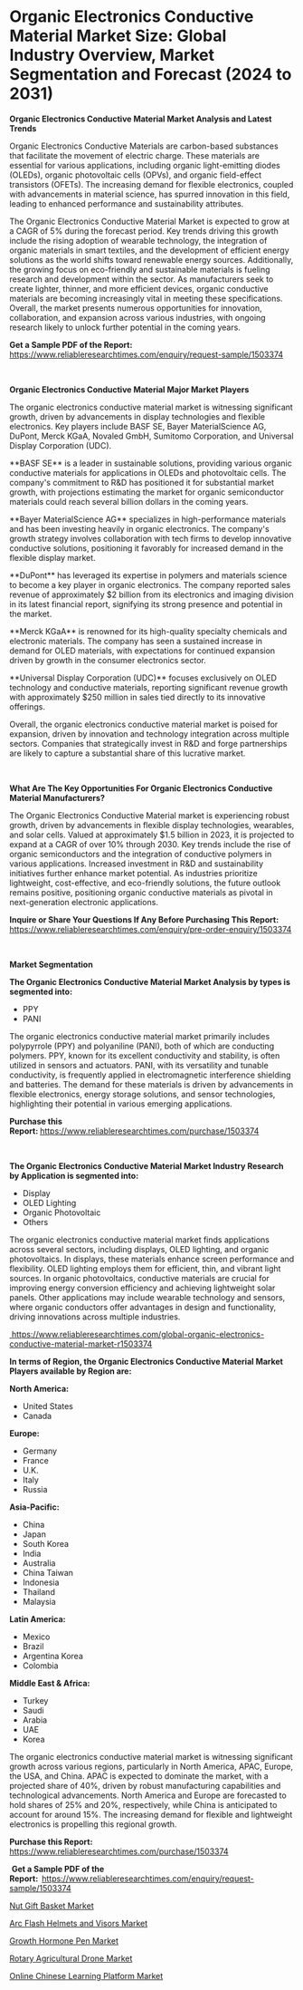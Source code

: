 <p><h1>Organic Electronics Conductive Material Market Size: Global Industry Overview, Market Segmentation and Forecast (2024 to 2031)</h1></p><p><strong>Organic Electronics Conductive Material Market Analysis and Latest Trends</strong></p>
<p><p>Organic Electronics Conductive Materials are carbon-based substances that facilitate the movement of electric charge. These materials are essential for various applications, including organic light-emitting diodes (OLEDs), organic photovoltaic cells (OPVs), and organic field-effect transistors (OFETs). The increasing demand for flexible electronics, coupled with advancements in material science, has spurred innovation in this field, leading to enhanced performance and sustainability attributes.</p><p>The Organic Electronics Conductive Material Market is expected to grow at a CAGR of 5% during the forecast period. Key trends driving this growth include the rising adoption of wearable technology, the integration of organic materials in smart textiles, and the development of efficient energy solutions as the world shifts toward renewable energy sources. Additionally, the growing focus on eco-friendly and sustainable materials is fueling research and development within the sector. As manufacturers seek to create lighter, thinner, and more efficient devices, organic conductive materials are becoming increasingly vital in meeting these specifications. Overall, the market presents numerous opportunities for innovation, collaboration, and expansion across various industries, with ongoing research likely to unlock further potential in the coming years.</p></p>
<p><strong>Get a Sample PDF of the Report:&nbsp;</strong> <a href="https://www.reliableresearchtimes.com/enquiry/request-sample/1503374?utm_campaign=1266&utm_medium=2&utm_source=Github&utm_content=ia&utm_term=27092024&utm_id=organic-electronics-conductive-material">https://www.reliableresearchtimes.com/enquiry/request-sample/1503374</a></p>
<p>&nbsp;</p>
<p><strong>Organic Electronics Conductive Material Major Market Players</strong></p>
<p><p>The organic electronics conductive material market is witnessing significant growth, driven by advancements in display technologies and flexible electronics. Key players include BASF SE, Bayer MaterialScience AG, DuPont, Merck KGaA, Novaled GmbH, Sumitomo Corporation, and Universal Display Corporation (UDC).</p><p>**BASF SE** is a leader in sustainable solutions, providing various organic conductive materials for applications in OLEDs and photovoltaic cells. The company's commitment to R&D has positioned it for substantial market growth, with projections estimating the market for organic semiconductor materials could reach several billion dollars in the coming years.</p><p>**Bayer MaterialScience AG** specializes in high-performance materials and has been investing heavily in organic electronics. The company's growth strategy involves collaboration with tech firms to develop innovative conductive solutions, positioning it favorably for increased demand in the flexible display market.</p><p>**DuPont** has leveraged its expertise in polymers and materials science to become a key player in organic electronics. The company reported sales revenue of approximately $2 billion from its electronics and imaging division in its latest financial report, signifying its strong presence and potential in the market.</p><p>**Merck KGaA** is renowned for its high-quality specialty chemicals and electronic materials. The company has seen a sustained increase in demand for OLED materials, with expectations for continued expansion driven by growth in the consumer electronics sector.</p><p>**Universal Display Corporation (UDC)** focuses exclusively on OLED technology and conductive materials, reporting significant revenue growth with approximately $250 million in sales tied directly to its innovative offerings. </p><p>Overall, the organic electronics conductive material market is poised for expansion, driven by innovation and technology integration across multiple sectors. Companies that strategically invest in R&D and forge partnerships are likely to capture a substantial share of this lucrative market.</p></p>
<p>&nbsp;</p>
<p><strong>What Are The Key Opportunities For Organic Electronics Conductive Material Manufacturers?</strong></p>
<p><p>The Organic Electronics Conductive Material market is experiencing robust growth, driven by advancements in flexible display technologies, wearables, and solar cells. Valued at approximately $1.5 billion in 2023, it is projected to expand at a CAGR of over 10% through 2030. Key trends include the rise of organic semiconductors and the integration of conductive polymers in various applications. Increased investment in R&D and sustainability initiatives further enhance market potential. As industries prioritize lightweight, cost-effective, and eco-friendly solutions, the future outlook remains positive, positioning organic conductive materials as pivotal in next-generation electronic applications.</p></p>
<p><strong>Inquire or Share Your Questions If Any Before Purchasing This Report:</strong> <a href="https://www.reliableresearchtimes.com/enquiry/pre-order-enquiry/1503374?utm_campaign=1266&utm_medium=2&utm_source=Github&utm_content=ia&utm_term=27092024&utm_id=organic-electronics-conductive-material">https://www.reliableresearchtimes.com/enquiry/pre-order-enquiry/1503374</a></p>
<p>&nbsp;</p>
<p><strong>Market Segmentation</strong></p>
<p><strong>The Organic Electronics Conductive Material Market Analysis by types is segmented into:</strong></p>
<p><ul><li>PPY</li><li>PANI</li></ul></p>
<p><p>The organic electronics conductive material market primarily includes polypyrrole (PPY) and polyaniline (PANI), both of which are conducting polymers. PPY, known for its excellent conductivity and stability, is often utilized in sensors and actuators. PANI, with its versatility and tunable conductivity, is frequently applied in electromagnetic interference shielding and batteries. The demand for these materials is driven by advancements in flexible electronics, energy storage solutions, and sensor technologies, highlighting their potential in various emerging applications.</p></p>
<p><strong>Purchase this Report:&nbsp;</strong><a href="https://www.reliableresearchtimes.com/purchase/1503374?utm_campaign=1266&utm_medium=2&utm_source=Github&utm_content=ia&utm_term=27092024&utm_id=organic-electronics-conductive-material">https://www.reliableresearchtimes.com/purchase/1503374</a></p>
<p>&nbsp;</p>
<p><strong>The Organic Electronics Conductive Material Market Industry Research by Application is segmented into:</strong></p>
<p><ul><li>Display</li><li>OLED Lighting</li><li>Organic Photovoltaic</li><li>Others</li></ul></p>
<p><p>The organic electronics conductive material market finds applications across several sectors, including displays, OLED lighting, and organic photovoltaics. In displays, these materials enhance screen performance and flexibility. OLED lighting employs them for efficient, thin, and vibrant light sources. In organic photovoltaics, conductive materials are crucial for improving energy conversion efficiency and achieving lightweight solar panels. Other applications may include wearable technology and sensors, where organic conductors offer advantages in design and functionality, driving innovations across multiple industries.</p></p>
<p><a href="https://www.reliableresearchtimes.com/global-organic-electronics-conductive-material-market-r1503374?utm_campaign=1266&utm_medium=2&utm_source=Github&utm_content=ia&utm_term=27092024&utm_id=organic-electronics-conductive-material">&nbsp;https://www.reliableresearchtimes.com/global-organic-electronics-conductive-material-market-r1503374</a></p>
<p><strong>In terms of Region, the Organic Electronics Conductive Material Market Players available by Region are:</strong></p>
<p>
    <p> <strong> North America: </strong>
        <ul>
            <li>United States</li>
            <li>Canada</li>
        </ul>
        </p> 
    <p> <strong> Europe: </strong>
        <ul>
            <li>Germany</li>
            <li>France</li>
            <li>U.K.</li>
            <li>Italy</li>
            <li>Russia</li>
        </ul>
        </p> 
    <p> <strong> Asia-Pacific: </strong>
        <ul>
            <li>China</li>
            <li>Japan</li>
            <li>South Korea</li>
            <li>India</li>
            <li>Australia</li>
            <li>China Taiwan</li>
            <li>Indonesia</li>
            <li>Thailand</li>
            <li>Malaysia</li>
        </ul>
        </p> 
    <p> <strong> Latin America: </strong>
        <ul>
            <li>Mexico</li>
            <li>Brazil</li>
            <li>Argentina Korea</li>
            <li>Colombia</li>
        </ul>
        </p> 
    <p> <strong> Middle East & Africa: </strong>
        <ul>
            <li>Turkey</li>
            <li>Saudi</li>
            <li>Arabia</li>
            <li>UAE</li>
            <li>Korea</li>
        </ul>
    </p>
    </p>
<p><p>The organic electronics conductive material market is witnessing significant growth across various regions, particularly in North America, APAC, Europe, the USA, and China. APAC is expected to dominate the market, with a projected share of 40%, driven by robust manufacturing capabilities and technological advancements. North America and Europe are forecasted to hold shares of 25% and 20%, respectively, while China is anticipated to account for around 15%. The increasing demand for flexible and lightweight electronics is propelling this regional growth.</p></p>
<p><strong>Purchase this Report: </strong><a href="https://www.reliableresearchtimes.com/purchase/1503374?utm_campaign=1266&utm_medium=2&utm_source=Github&utm_content=ia&utm_term=27092024&utm_id=organic-electronics-conductive-material">https://www.reliableresearchtimes.com/purchase/1503374</a></p>
<p>&nbsp;<strong>Get a Sample PDF of the Report:&nbsp;&nbsp;</strong><a href="https://www.reliableresearchtimes.com/enquiry/request-sample/1503374?utm_campaign=1266&utm_medium=2&utm_source=Github&utm_content=ia&utm_term=27092024&utm_id=organic-electronics-conductive-material">https://www.reliableresearchtimes.com/enquiry/request-sample/1503374</a></p>
<p><strong></strong></p>
<p><p><a href="https://www.linkedin.com/pulse/strategic-roadmap-success-global-nut-gift-basket-market-0rdie?trackingId=sV9%2FktMiS5ePYFNgsQagkg%3D%3D&utm_campaign=1266&utm_medium=2&utm_source=Github&utm_content=ia&utm_term=27092024&utm_id=organic-electronics-conductive-material">Nut Gift Basket Market</a></p><p><a href="https://issuu.com/reportprime-2/docs/arc-flash-helmets-and-visors-market_3568feaa4b776d?utm_campaign=1266&utm_medium=2&utm_source=Github&utm_content=ia&utm_term=27092024&utm_id=organic-electronics-conductive-material">Arc Flash Helmets and Visors Market</a></p><p><a href="https://www.linkedin.com/pulse/growth-hormone-pen-market-outlook-share-analysis-trends-forecasts-k6hbc?trackingId=C2juERmhTKeknLoO77nSfw%3D%3D&utm_campaign=1266&utm_medium=2&utm_source=Github&utm_content=ia&utm_term=27092024&utm_id=organic-electronics-conductive-material">Growth Hormone Pen Market</a></p><p><a href="https://issuu.com/reportprime-2/docs/rotary-agricultural-drone-market-si_5d90fb53f5a4dd?utm_campaign=1266&utm_medium=2&utm_source=Github&utm_content=ia&utm_term=27092024&utm_id=organic-electronics-conductive-material">Rotary Agricultural Drone Market</a></p><p><a href="https://www.linkedin.com/pulse/market-forecast-global-online-chinese-learning-platform-trends-dzmje?utm_campaign=1266&utm_medium=2&utm_source=Github&utm_content=ia&utm_term=27092024&utm_id=organic-electronics-conductive-material">Online Chinese Learning Platform Market</a></p></p>